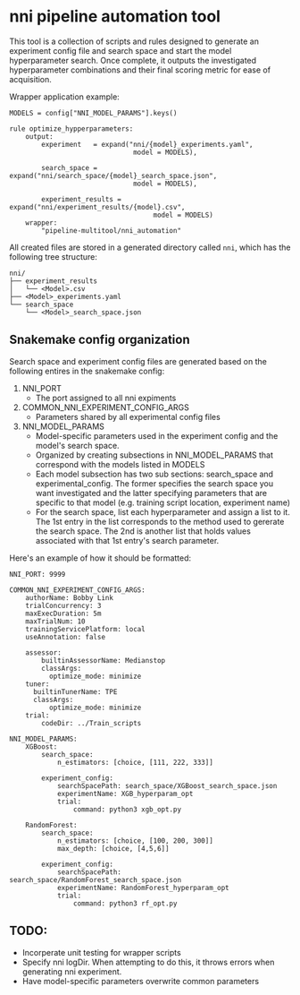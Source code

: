 # nni pipeline automation tool

This tool is a collection of scripts and rules designed to generate an experiment config file and search space and start the model hyperparameter search. Once complete, it outputs the investigated hyperparameter combinations and their final scoring metric for ease of acquisition. 

Wrapper application example:
```
MODELS = config["NNI_MODEL_PARAMS"].keys()

rule optimize_hypperparameters:
    output:
        experiment   = expand("nni/{model}_experiments.yaml", 
                               model = MODELS),
                                
        search_space = expand("nni/search_space/{model}_search_space.json",
                               model = MODELS),
                               
        experiment_results = expand("nni/experiment_results/{model}.csv", 
                                    model = MODELS)
    wrapper:
        "pipeline-multitool/nni_automation"
```

All created files are stored in a generated directory called ```nni```, which has the following tree structure:
```
nni/
├── experiment_results
│   └── <Model>.csv
├── <Model>_experiments.yaml
└── search_space
    └── <Model>_search_space.json
```

## Snakemake config organization

Search space and experiment config files are generated based on the following entires in the snakemake config:

1. NNI_PORT
    * The port assigned to all nni expiments
2. COMMON_NNI_EXPERIMENT_CONFIG_ARGS
    * Parameters shared by all experimental config files
3. NNI_MODEL_PARAMS
    * Model-specific parameters used in the experiment config and the model's search space.
    * Organized by creating subsections in NNI_MODEL_PARAMS that correspond with the models listed in MODELS
    * Each model subsection has two sub sections: search_space and experimental_config. The former specifies the search space you want investigated and the latter specifying parameters that are specific to that model (e.g. training script location, experiment name)
    * For the search space, list each hyperparameter and assign a list to it. The 1st entry in the list corresponds to the method used to gererate the search space. The 2nd is another list that holds values associated with that 1st entry's search parameter.
    
Here's an example of how it should be formatted:
```
NNI_PORT: 9999

COMMON_NNI_EXPERIMENT_CONFIG_ARGS:
    authorName: Bobby Link
    trialConcurrency: 3
    maxExecDuration: 5m
    maxTrialNum: 10
    trainingServicePlatform: local
    useAnnotation: false
    
    assessor:
        builtinAssessorName: Medianstop
        classArgs:
          optimize_mode: minimize
    tuner:
      builtinTunerName: TPE
      classArgs:
          optimize_mode: minimize
    trial:
        codeDir: ../Train_scripts
        
NNI_MODEL_PARAMS:
    XGBoost:
        search_space:
            n_estimators: [choice, [111, 222, 333]]
            
        experiment_config:
            searchSpacePath: search_space/XGBoost_search_space.json
            experimentName: XGB_hyperparam_opt
            trial:
                command: python3 xgb_opt.py
                
    RandomForest:
        search_space:
            n_estimators: [choice, [100, 200, 300]]
            max_depth: [choice, [4,5,6]]
            
        experiment_config:
            searchSpacePath: search_space/RandomForest_search_space.json
            experimentName: RandomForest_hyperparam_opt
            trial:
                command: python3 rf_opt.py
```

## TODO:
* Incorperate unit testing for wrapper scripts
* Specify nni logDir. When attempting to do this, it throws errors when generating nni experiment. 
* Have model-specific parameters overwrite common parameters
